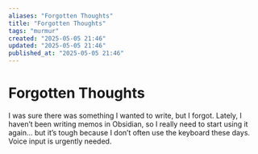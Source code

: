 ```yaml
---
aliases: "Forgotten Thoughts"
title: "Forgotten Thoughts"
tags: "murmur"
created: "2025-05-05 21:46"
updated: "2025-05-05 21:46"
published_at: "2025-05-05 21:46"
---
```


# Forgotten Thoughts

I was sure there was something I wanted to write, but I forgot.
Lately, I haven’t been writing memos in Obsidian, so I really need to start using it again… but it’s tough because I don’t often use the keyboard these days.
Voice input is urgently needed.
